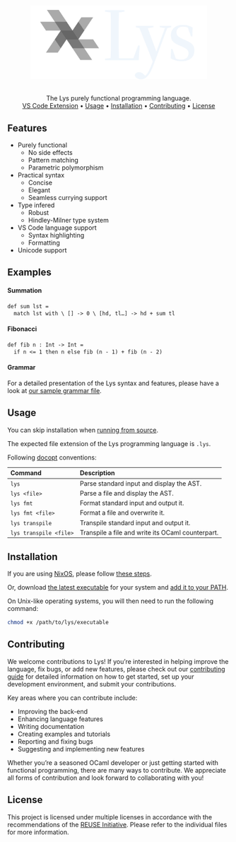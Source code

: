 <!--
SPDX-FileCopyrightText: 2025 Aljebriq <143266740+aljebriq@users.noreply.github.com>
SPDX-FileCopyrightText: 2025 Łukasz Bartkiewicz <lukasku@proton.me>

SPDX-License-Identifier: CC-BY-SA-4.0
-->

<div align="center">
  <br />
  <picture>
    <source media="(prefers-color-scheme: light)" srcset="https://raw.githubusercontent.com/lyslang/.github/main/media/brand-dark.png">
    <img src="https://raw.githubusercontent.com/lyslang/.github/main/media/brand-light.png" alt="Lys" width="400">
  </picture>
  <p align="center">
    <br />
    The Lys purely functional programming language.
    <br />
    <a href="https://github.com/lyslang/vscode-lys">VS Code Extension</a> •
    <a href="#usage">Usage</a> •
    <a href="#installation">Installation</a> •
    <a href="#contributing">Contributing</a> •
    <a href="#license">License</a>
  </p>
</div>

## Features

- Purely functional
  - No side effects
  - Pattern matching
  - Parametric polymorphism
- Practical syntax
  - Concise
  - Elegant
  - Seamless currying support
- Type infered
  - Robust
  - Hindley-Milner type system
- VS Code language support
  - Syntax highlighting
  - Formatting
- Unicode support

## Examples

#### Summation

```lys
def sum lst =
  match lst with \ [] -> 0 \ [hd, tl…] -> hd + sum tl
```

#### Fibonacci

```lys
def fib n : Int -> Int =
  if n <= 1 then n else fib (n - 1) + fib (n - 2)
```

#### Grammar

For a detailed presentation of the Lys syntax and features, please have a look at [our sample grammar file](https://github.com/lyslang/lys/blob/main/examples/grammar.lys).

## Usage

You can skip installation when [running from source](https://github.com/lyslang/lys/blob/main/docs/wiki/from-source.md).

The expected file extension of the Lys programming language is `.lys`.

Following [docopt](http://docopt.org/) conventions:

| Command                | Description                                       |
| :--------------------- | :------------------------------------------------ |
| `lys`                  | Parse standard input and display the AST.         |
| `lys <file>`           | Parse a file and display the AST.                 |
| `lys fmt`              | Format standard input and output it.              |
| `lys fmt <file>`       | Format a file and overwrite it.                   |
| `lys transpile`        | Transpile standard input and output it.           |
| `lys transpile <file>` | Transpile a file and write its OCaml counterpart. |

## Installation

If you are using [NixOS](https://nixos.org/), please follow [these steps](https://github.com/lyslang/lys/blob/main/docs/wiki/nixos.md).

Or, download [the latest executable](https://github.com/lyslang/lys/releases/latest) for your system and [add it to your PATH](https://github.com/lyslang/lys/blob/main/docs/wiki/path.md).

On Unix-like operating systems, you will then need to run the following command:

```sh
chmod +x /path/to/lys/executable
```

## Contributing

We welcome contributions to Lys! If you’re interested in helping improve the language, fix bugs, or add new features, please check out our [contributing guide](https://github.com/lyslang/lys/blob/main/docs/CONTRIBUTING.md) for detailed information on how to get started, set up your development environment, and submit your contributions.

Key areas where you can contribute include:

- Improving the back-end
- Enhancing language features
- Writing documentation
- Creating examples and tutorials
- Reporting and fixing bugs
- Suggesting and implementing new features

Whether you’re a seasoned OCaml developer or just getting started with functional programming, there are many ways to contribute. We appreciate all forms of contribution and look forward to collaborating with you!

## License

This project is licensed under multiple licenses in accordance with the recommendations of the [REUSE Initiative](https://reuse.software/). Please refer to the individual files for more information.
